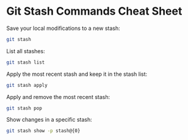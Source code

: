 # Git Stash Commands Cheat Sheet

Save your local modifications to a new stash:
```sh
git stash
```

List all stashes:
```sh
git stash list
```

Apply the most recent stash and keep it in the stash list:
```sh
git stash apply
```

Apply and remove the most recent stash:
```sh
git stash pop
```

Show changes in a specific stash:
```sh
git stash show -p stash@{0}
```